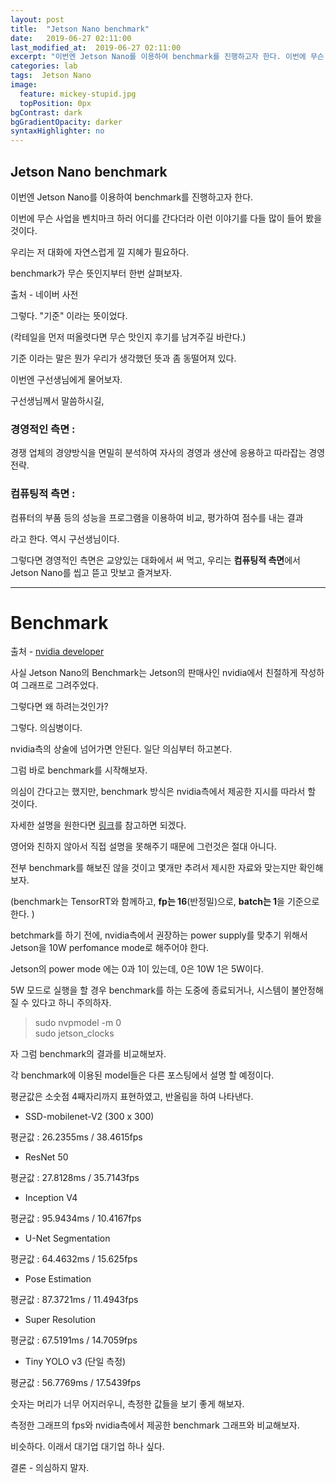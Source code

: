 ```yaml
---
layout: post
title:  "Jetson Nano benchmark"
date:   2019-06-27 02:11:00
last_modified_at:  2019-06-27 02:11:00
excerpt: "이번엔 Jetson Nano를 이용하여 benchmark를 진행하고자 한다. 이번에 무슨 사업을 벤치마크 하러 어디를 간다더라 이런 이야기를 다들 많이 들어 봤을 것이다."
categories: lab
tags:  Jetson Nano
image:
  feature: mickey-stupid.jpg
  topPosition: 0px
bgContrast: dark
bgGradientOpacity: darker
syntaxHighlighter: no
---
```


Jetson Nano benchmark
--

이번엔 Jetson Nano를 이용하여 benchmark를 진행하고자 한다.

이번에 무슨 사업을 벤치마크 하러 어디를 간다더라 이런 이야기를 다들 많이 들어 봤을 것이다.

우리는 저 대화에 자연스럽게 낄 지혜가 필요하다.

benchmark가 무슨 뜻인지부터 한번 살펴보자.

<div class="img img--fullContainer img--8xLeading" style="background-image: url({{ site.baseurl_posts_img }}meaning_of_benchmark01.png);"></div>

출처 - 네이버 사전

그렇다. "기준" 이라는 뜻이었다.  

(칵테일을 먼저 떠올렷다면 무슨 맛인지 후기를 남겨주길 바란다.)

기준 이라는 말은 뭔가 우리가 생각했던 뜻과 좀 동떨어져 있다.

이번엔 구선생님에게 물어보자.

구선생님께서 말씀하시길,

### 경영적인 측면 :
경쟁 업체의 경양방식을 면밀히 분석하여 자사의 경영과 생산에 응용하고 따라잡는 경영 전략.

### 컴퓨팅적 측면 :
컴퓨터의 부품 등의 성능을 프로그램을 이용하여 비교, 평가하여 점수를 내는 결과

라고 한다. 역시 구선생님이다.

그렇다면 경영적인 측면은 교양있는 대화에서 써 먹고, 우리는 **컴퓨팅적 측면**에서 Jetson Nano를 씹고 뜯고 맛보고 즐겨보자.






***

# Benchmark

<div class="img img--fullContainer img--10xLeading" style="background-image: url({{ site.baseurl_posts_img }}jetson_nano-deep_learning_inference_perf-chart.png);"></div>

출처 - [nvidia developer](https://developer.nvidia.com/embedded/jetson-nano-dl-inference-benchmarks)  


사실 Jetson Nano의 Benchmark는 Jetson의 판매사인 nvidia에서 친절하게 작성하여 그래프로 그려주었다.

그렇다면 왜 하려는것인가?

그렇다. 의심병이다.

nvidia측의 상술에 넘어가면 안된다. 일단 의심부터 하고본다.

그럼 바로 benchmark를 시작해보자.

의심이 간다고는 했지만, benchmark 방식은 nvidia측에서 제공한 지시를 따라서 할 것이다.

자세한 설명을 원한다면 [링크](https://developer.nvidia.com/embedded/jetson-nano-dl-inference-benchmarks)를 참고하면 되겠다.

영어와 친하지 않아서 직접 설명을 못해주기 때문에 그런것은 절대 아니다.

전부 benchmark를 해보진 않을 것이고 몇개만 추려서 제시한 자료와 맞는지만 확인해보자.

(benchmark는 TensorRT와 함께하고, **fp는 16**(반정밀)으로, **batch는 1**을 기준으로 한다.
)

betchmark를 하기 전에, nvidia측에서 권장하는 power supply를 맞추기 위해서
Jetson을 10W perfomance mode로 해주어야 한다.

Jetson의 power mode 에는 0과 1이 있는데, 0은 10W 1은 5W이다.

5W 모드로 실행을 할 경우 benchmark를 하는 도중에 종료되거나, 시스템이 불안정해 질 수 있다고 하니 주의하자.

<blockquote class="u--startsWithDoubleQuote">sudo nvpmodel -m 0<br>
sudo jetson_clocks</blockquote>

자 그럼 benchmark의 결과를 비교해보자.

각 benchmark에 이용된 model들은 다른 포스팅에서 설명 할 예정이다.

평균값은 소숫점 4째자리까지 표현하였고, 반올림을 하여 나타낸다.

* SSD-mobilenet-V2 (300 x 300)
<div class="img img--fullContainer img--7xLeading" style="background-image: url({{ site.baseurl_posts_img }}SSD-Mobilenet-V2.png);"></div>
평균값 : 26.2355ms / 38.4615fps

* ResNet 50
<div class="img img--fullContainer img--7xLeading" style="background-image: url({{ site.baseurl_posts_img }}ResNet-50.png);"></div>
평균값 : 27.8128ms / 35.7143fps

* Inception V4
<div class="img img--fullContainer img--7xLeading" style="background-image: url({{ site.baseurl_posts_img }}Inception_V4.png);"></div>
평균값 : 95.9434ms / 10.4167fps

* U-Net Segmentation
<div class="img img--fullContainer img--7xLeading" style="background-image: url({{ site.baseurl_posts_img }}U-Net_Segmentation.png);"></div>
평균값 : 64.4632ms / 15.625fps

* Pose Estimation
<div class="img img--fullContainer img--7xLeading" style="background-image: url({{ site.baseurl_posts_img }}Pose_Estimation.png);"></div>
평균값 : 87.3721ms / 11.4943fps

* Super Resolution
<div class="img img--fullContainer img--7xLeading" style="background-image: url({{ site.baseurl_posts_img }}Super_Resolution.png);"></div>
평균값 : 67.5191ms / 14.7059fps

* Tiny YOLO v3 (단일 측정)
<div class="img img--fullContainer img--14xLeading" style="background-image: url({{ site.baseurl_posts_img }}tiny-yolo3.png);"></div>
평균값 : 56.7769ms / 17.5439fps

숫자는 머리가 너무 어지러우니, 측정한 값들을 보기 좋게 해보자.
<div class="img img--fullContainer img--14xLeading" style="background-image: url({{ site.baseurl_posts_img }}jetson_benchmark_graph.png);"></div>

측정한 그래프의 fps와 nvidia측에서 제공한 benchmark 그래프와 비교해보자.

비슷하다. 이래서 대기업 대기업 하나 싶다.

결론 - 의심하지 말자.
